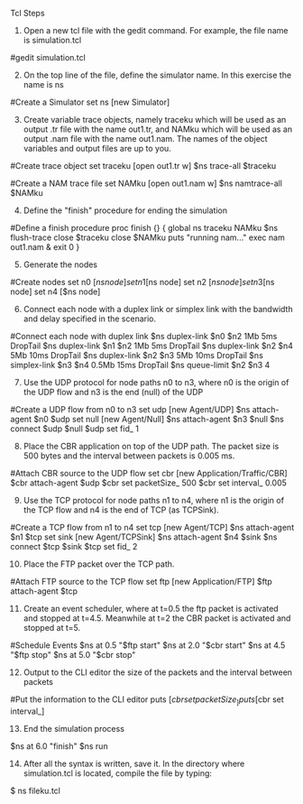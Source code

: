 Tcl Steps
1. Open a new tcl file with the gedit command. For example, the file name is simulation.tcl

#gedit simulation.tcl

2. On the top line of the file, define the simulator name. In this exercise the name is ns

#Create a Simulator
set ns [new Simulator]

3. Create variable trace objects, namely traceku which will be used as an output .tr file with the name out1.tr, and NAMku which will be used as an output .nam file with the name out1.nam. The names of the object variables and output files are up to you.
   
#Create trace object
set traceku [open out1.tr w]
$ns trace-all $traceku

#Create a NAM trace file
set NAMku [open out1.nam w]
$ns namtrace-all $NAMku

4. Define the "finish" procedure for ending the simulation

#Define a finish procedure
proc finish {} {
  global ns traceku NAMku
  $ns flush-trace
  close $traceku
  close $NAMku
  puts "running nam..."
  exec nam out1.nam &
  exit 0
}

5. Generate the nodes

#Create nodes
set n0 [$ns node]
set n1 [$ns node]
set n2 [$ns node]
set n3 [$ns node]
set n4 [$ns node]

6. Connect each node with a duplex link or simplex link with the bandwidth and delay specified in the scenario.

#Connect each node with duplex link
$ns duplex-link $n0 $n2 1Mb 5ms DropTail
$ns duplex-link $n1 $n2 1Mb 5ms DropTail
$ns duplex-link $n2 $n4 5Mb 10ms DropTail
$ns duplex-link $n2 $n3 5Mb 10ms DropTail
$ns simplex-link $n3 $n4 0.5Mb 15ms DropTail
$ns queue-limit $n2 $n3 4

7. Use the UDP protocol for node paths n0 to n3, where n0 is the origin of the UDP flow and n3 is the end (null) of the UDP

#Create a UDP flow from n0 to n3
set udp [new Agent/UDP]
$ns attach-agent $n0 $udp
set null [new Agent/Null]
$ns attach-agent $n3 $null
$ns connect $udp $null
$udp set fid_ 1

8. Place the CBR application on top of the UDP path. The packet size is 500 bytes and the interval between packets is 0.005 ms.

#Attach CBR source to the UDP flow
set cbr [new Application/Traffic/CBR]
$cbr attach-agent $udp
$cbr set packetSize_ 500
$cbr set interval_ 0.005

9. Use the TCP protocol for node paths n1 to n4, where n1 is the origin of the TCP flow and n4 is the end of TCP (as TCPSink).

#Create a TCP flow from n1 to n4
set tcp [new Agent/TCP]
$ns attach-agent $n1 $tcp
set sink [new Agent/TCPSink]
$ns attach-agent $n4 $sink
$ns connect $tcp $sink
$tcp set fid_ 2

10. Place the FTP packet over the TCP path.

#Attach FTP source to the TCP flow
set ftp [new Application/FTP]
$ftp attach-agent $tcp

11. Create an event scheduler, where at t=0.5 the ftp packet is activated and stopped at t=4.5. Meanwhile at t=2 the CBR packet is activated and stopped at t=5.

#Schedule Events
$ns at 0.5 "$ftp start"
$ns at 2.0 "$cbr start"
$ns at 4.5 "$ftp stop"
$ns at 5.0 "$cbr stop"

12. Output to the CLI editor the size of the packets and the interval between packets

#Put the information to the CLI editor
puts [$cbr set packetSize_]
puts [$cbr set interval_]

13. End the simulation process

$ns at 6.0 "finish"
$ns run

14. After all the syntax is written, save it. In the directory where simulation.tcl is located, compile the file by typing:

$ ns fileku.tcl
